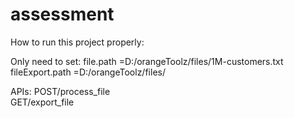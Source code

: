# assessment
How to run this project properly:

Only need to set:
file.path                =D:/orangeToolz/files/1M-customers.txt   
fileExport.path          =D:/orangeToolz/files/

APIs:
POST/process_file    
GET/export_file

